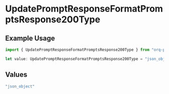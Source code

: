 # UpdatePromptResponseFormatPromptsResponse200Type

## Example Usage

```typescript
import { UpdatePromptResponseFormatPromptsResponse200Type } from "orq-poc-typescript-multi-env-version/models/operations";

let value: UpdatePromptResponseFormatPromptsResponse200Type = "json_object";
```

## Values

```typescript
"json_object"
```